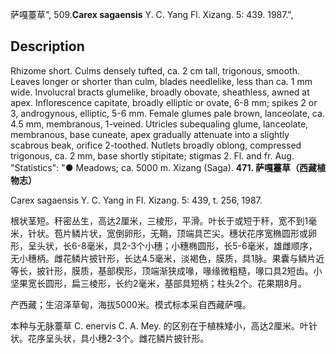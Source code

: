 萨嘎薹草",
509.**Carex sagaensis** Y. C. Yang Fl. Xizang. 5: 439. 1987.",

## Description
Rhizome short. Culms densely tufted, ca. 2 cm tall, trigonous, smooth. Leaves longer or shorter than culm, blades needlelike, less than ca. 1 mm wide. Involucral bracts glumelike, broadly obovate, sheathless, awned at apex. Inflorescence capitate, broadly elliptic or ovate, 6-8 mm; spikes 2 or 3, androgynous, elliptic, 5-6 mm. Female glumes pale brown, lanceolate, ca. 4.5 mm, membranous, 1-veined. Utricles subequaling glume, lanceolate, membranous, base cuneate, apex gradually attenuate into a slightly scabrous beak, orifice 2-toothed. Nutlets broadly oblong, compressed trigonous, ca. 2 mm, base shortly stipitate; stigmas 2. Fl. and fr. Aug.
  "Statistics": "● Meadows; ca. 5000 m. Xizang (Saga).
**471. 萨嘎薹草（西藏植物志）**

Carex sagaensis Y. C. Yang in Fl. Xizang. 5: 439, t. 256, 1987.

根状茎短。秆密丛生，高达2厘米，三棱形，平滑。叶长于或短于秆，宽不到1毫米，针状。苞片鳞片状，宽倒卵形，无鞘，顶端具芒尖。穗状花序宽椭圆形或卵形，呈头状，长6-8毫米，具2-3个小穗；小穗椭圆形，长5-6毫米，雄雌顺序，无小穗柄。雌花鳞片披针形，长达4.5毫米，淡褐色，膜质，具1脉。果囊与鳞片近等长，披针形，膜质，基部楔形，顶端渐狭成喙，喙缘微粗糙，喙口具2短齿。小坚果宽长圆形，扁三棱形，长约2毫米，基部具短柄；柱头2个。花果期8月。

产西藏；生沼泽草甸，海拔5000米。模式标本采自西藏萨嘎。

本种与无脉薹草 C. enervis C. A. Mey. 的区别在于植株矮小，高达2厘米。叶针状。花序呈头状，具小穗2-3个。雌花鳞片披针形。

